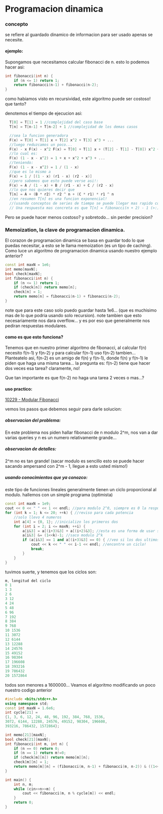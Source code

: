 # Programacion dinamica 

### concepto

se refiere al guardado dinamico de informacion para ser usado apenas se necesite.

#### ejemplo:

Supongamos que necesitamos calcular fibonacci de n. esto lo podemos hacer asi:

```cpp
int fibonacci(int n) {
	if (n <= 1) return 1;	
	return fibonacci(n-1) + fibonacci(n-2);
}
```

como habiamos visto en recursividad, este algoritmo puede ser costoso! que tanto?

denotemos el tiempo de ejecucion asi:
```cpp
  T[0] = T[1] = 1 //complejidad del caso base
  T[n] = T[n-1] + T[n-2] + 1 //complejidad de los demas casos

  //sea la funcion generadora
  F(x) = T[0] + T[1] x + T[2] x^2 + T[3] x^3 + ...
  //luego reduzcamos un poco...
  F(x) - x F(x) - x^2 F(x) = T[0] + T[1] x + (T[2] - T[1] - T[0]) x^2 + ... + (T[n] - T[n-1] - T[n-2]) x^n + ...
  //lo cual es:
  F(x) (1 - x - x^2) = 1 + x + x^2 + x^3 + ...
  //teniendo:
  F(x) (1 - x - x^2) = 1 / (1 - x)
  //que es lo mismo a 
  F(x) = 1 / [(1 - x) (r1 - x) (r2 - x)]
  //pero sabemos que esto puede verse asi!:
  F(x) = A / (1 - x) + B / (r1 - x) + C / (r2 - x)
  //lo que nos quieres decir que 
  T[n] = A + (B * r2) * r2 ^ n + (C * r1) * r1 ^ n
  //en resumen T[n] es una funcion exponencial!
  //(usando conceptos de series de tiempo se puede llegar mas rapido con simple inspeccion)
  // Una respuesta mas concreta es que T[n] = fibonacci(n + 2) - 1 (>:) trate de probarlo)
```

Pero se puede hacer menos costoso? y sobretodo... sin perder precision?

### Memoization, la clave de programacion dinamica.

El corazon de programacion dinamica se basa en guardar todo lo que puedas necesitar, a esto
se le llama memoization (es un tipo de caching). Como luce un algoritmo de programacion 
dinamica usando nuestro ejemplo anterior?

```cpp
const int maxN = 1e6;
int memo[maxN];
bool check[maxN];
int fibonacci(int n) {
	if (n <= 1) return 1;
	if (check[n]) return memo[n];
	check[n] = 1;
	return memo[n] = fibonacci(n-1) + fibonacci(n-2);
}
```

note que para este caso solo puedo guardar hasta 1e6... (que es muchisimo mas de lo que podria usando solo recursion).
note tambien que esto necesariamente nos dara overflow... y es por eso que generalmente nos pediran respuestas modulares.

#### como es que esto funciona?

Tenemos que en nuestro primer algoritmo de fibonacci, al calcular f(n) necesito f(n-1) y f(n-2) y para calcular f(n-1) uso f(n-2) 
tambien... Planteatelo asi, f(n-2) es un amigo de f(n) y f(n-1), donde f(n) y f(n-1) le piden que haga una misma tarea... 
la pregunta es: f(n-2) tiene que hacer dos veces esa tarea? claramente, no!

Que tan importante es que f(n-2) no haga una tarea 2 veces o mas...?



#### uso practico:

[10229 - Modular Fibonacci](https://uva.onlinejudge.org/index.php?option=com_onlinejudge&Itemid=8&page=show_problem&problem=1170)

vemos los pasos que debemos seguir para darle solucion:

##### observacion del problema:

En este problema nos piden hallar fibonacci de n modulo 2^m, nos van a dar varias queries y n es un numero relativamente grande...

##### observacion de detalles:

2^m no es tan grande! (sacar modulo es sencillo esto se puede hacer sacando ampersand con 2^m - 1, llegue a esto usted mismo!) 

##### usando conocimientos que ya conozco:

este tipo de funciones lineales generalmente tienen un ciclo proporcional al modulo. hallemos con un simple programa (optimista)

```cpp
const int maxN = 1e9;
cout << 0 << " " << 1 << endl; //para modulo 2^0, siempre es 0 la respuesta
for (int k = 1; k <= 20; ++k) { //reviso para cada potencia
	//solo llevo 4 numeros
	int a[4] = {0, 1}; //inicializo los primeros dos 
	for (int i = 2; i <= maxN; ++i) {
		a[i&3] = a[(i+3)&3] + a[(i+2)&3]; //esta es una forma de usar solo 4 slots de memoria tenga en cuenta que &3 es modulo 4
		a[i&3] &= (1<<k)-1; //saco modulo 2^k
		if (a[i&3] == 1 and a[(i+3)&3] == 0) { //veo si los dos ultimos son 0, 1 (de ahi se repetira)
			cout << k << " " << i-1 << endl; //encontre un ciclo!
			break;	
		}
	}
}
```

tuvimos suerte, y tenemos que los ciclos son:

```cpp
m, longitud del ciclo
0 1
1 3
2 6
3 12
4 24
5 48
6 96
7 192
8 384
9 768
10 1536
11 3072
12 6144
13 12288
14 24576
15 49152
16 98304
17 196608
18 393216
19 786432
20 1572864
```

todos son menores a 1600000... Veamos el algoritmo modificando un poco nuestro codigo anterior

```cpp
#include <bits/stdc++.h>
using namespace std;
const int maxN = 1.6e6;
int cycle[21] = 
{1, 3, 6, 12, 24, 48, 96, 192, 384, 768, 1536,
3072, 6144, 12288, 24576, 49152, 98304, 196608,
393216, 786432, 1572864};

int memo[21][maxN];
bool check[21][maxN];
int fibonacci(int m, int n) {
	if (n == 0) return 0;
	if (n == 1) return m!=0;
	if (check[m][n]) return memo[m][n];
	check[m][n] = 1;
	return memo[m][n] = (fibonacci(m, n-1) + fibonacci(m, n-2)) & ((1<<m)-1);
}

int main() {
	int n, m;
	while (cin>>n>>m) {
		cout << fibonacci(m, n % cycle[m]) << endl;
	}
	return 0;
}
```
